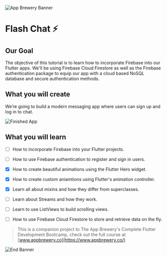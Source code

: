 ![App Brewery Banner](https://github.com/londonappbrewery/Images/blob/master/AppBreweryBanner.png)


# Flash Chat ⚡️

## Our Goal

The objective of this tutorial is to learn how to incorporate Firebase into our Flutter apps. We'll be using Firebase Cloud Firestore as well as the Firebase authentication package to equip our app with a cloud based NoSQL database and secure authentication methods. 


## What you will create

We’re going to build a modern messaging app where users can sign up and log in to chat.

![Finished App](https://github.com/londonappbrewery/Images/blob/master/flash_chat_flutter_demo.gif)

## What you will learn

- [ ] How to incorporate Firebase into your Flutter projects.
- [ ] How to use Firebase authentication to register and sign in users.
- [x] How to create beautiful animations using the Flutter Hero widget.
- [x] How to create custom aniamtions using Flutter's animation controller. 
- [x] Learn all about mixins and how they differ from superclasses.
- [ ] Learn about Streams and how they work.
- [ ] Learn to use ListViews to build scrolling views.
- [ ] How to use Firebase Cloud Firestore to store and retrieve data on the fly.



>This is a companion project to The App Brewery's Complete Flutter Development Bootcamp, check out the full course at [www.appbrewery.co](https://www.appbrewery.co/)

![End Banner](https://github.com/londonappbrewery/Images/blob/master/readme-end-banner.png)
